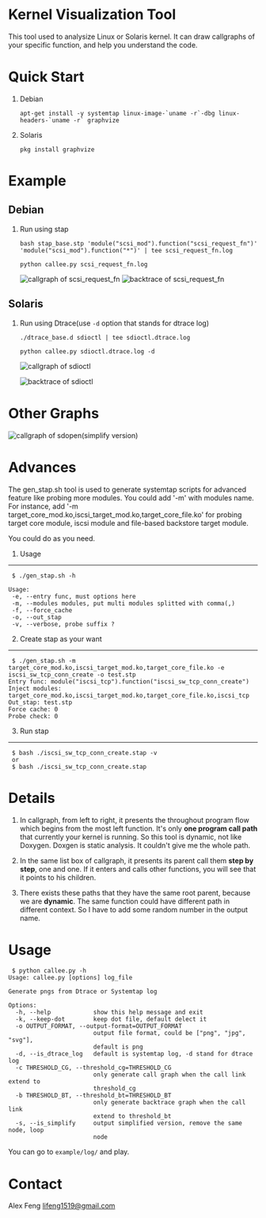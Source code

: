 Kernel Visualization Tool
=========================
This tool used to analysize Linux or Solaris kernel.
It can  draw callgraphs of your specific function, and help you understand the code.


Quick Start
===========
1. Debian

	```
	apt-get install -y systemtap linux-image-`uname -r`-dbg linux-headers-`uname -r` graphvize
	```

2. Solaris

	```
	pkg install graphvize
	```

Example
=======
Debian
------
1. Run using stap

	```
	bash stap_base.stp 'module("scsi_mod").function("scsi_request_fn")' 'module("scsi_mod").function("*")' | tee scsi_request_fn.log
	```

	```
	python callee.py scsi_request_fn.log
	```

	![callgraph of scsi_request_fn](/examples/images/scsi_request_fn.cg.png)
	![backtrace of scsi_request_fn](/examples/images/scsi_request_fn.bt.png)


Solaris
-------
1. Run using Dtrace(use `-d` option that stands for dtrace log)

	```
	./dtrace_base.d sdioctl | tee sdioctl.dtrace.log
	```

	```
	python callee.py sdioctl.dtrace.log -d
	```

	![callgraph of sdioctl](/examples/images/sdioctl.cg.png)

	![backtrace of sdioctl](/examples/images/sdioctl.bt.png)

Other Graphs
============
![callgraph of sdopen(simplify version)](/examples/images/sdopen.simplify.cg.png)

Advances
========
The gen_stap.sh tool is used to generate systemtap scripts for advanced feature like probing more modules.
You could add '-m' with modules name.
For instance, add '-m target_core_mod.ko,iscsi_target_mod.ko,target_core_file.ko' for probing target core module, iscsi module and file-based backstore target module.

You could do as you need.

1. Usage
----------
```
 $ ./gen_stap.sh -h

Usage:
 -e, --entry func, must options here
 -m, --modules modules, put multi modules splitted with comma(,)
 -f, --force_cache
 -o, --out_stap
 -v, --verbose, probe suffix ?
```

2. Create stap as your want
-------
```
 $ ./gen_stap.sh -m target_core_mod.ko,iscsi_target_mod.ko,target_core_file.ko -e iscsi_sw_tcp_conn_create -o test.stp
Entry func: module("iscsi_tcp").function("iscsi_sw_tcp_conn_create")
Inject modules: target_core_mod.ko,iscsi_target_mod.ko,target_core_file.ko,iscsi_tcp
Out_stap: test.stp
Force cache: 0
Probe check: 0
```

3. Run stap
------------

```
 $ bash ./iscsi_sw_tcp_conn_create.stap -v 
 or
 $ bash ./iscsi_sw_tcp_conn_create.stap
```

Details
=======
1. In callgraph, from left to right, it presents the throughout program flow which begins from the most left function. It's only **one program call path** that currently your kernel is running. So this tool is dynamic, not like Doxygen. Doxgen is static analysis. It couldn't give me the whole path.

2. In the same list box of callgraph, it presents its parent call them **step by step**, one and one. If it enters and calls other functions, you will 
see that it points to his children.

3. There exists these paths that they have the same root parent, because we are **dynamic**. The same function could have different path in different context. So I have to add some random number in the output name.

Usage
======

```
 $ python callee.py -h
Usage: callee.py [options] log_file

Generate pngs from Dtrace or Systemtap log

Options:
  -h, --help            show this help message and exit
  -k, --keep-dot        keep dot file, default delect it
  -o OUTPUT_FORMAT, --output-format=OUTPUT_FORMAT
                        output file format, could be ["png", "jpg", "svg"],
                        default is png
  -d, --is_dtrace_log   default is systemtap log, -d stand for dtrace log
  -c THRESHOLD_CG, --threshold_cg=THRESHOLD_CG
                        only generate call graph when the call link extend to
                        threshold_cg
  -b THRESHOLD_BT, --threshold_bt=THRESHOLD_BT
                        only generate backtrace graph when the call link
                        extend to threshold_bt
  -s, --is_simplify     output simplified version, remove the same node, loop
                        node
```

You can go to `example/log/` and play.

Contact
=======
Alex Feng
lifeng1519@gmail.com
